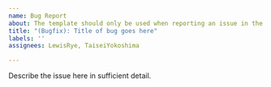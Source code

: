 ```yaml
---
name: Bug Report
about: The template should only be used when reporting an issue in the repository.
title: "(Bugfix): Title of bug goes here"
labels: ''
assignees: LewisRye, TaiseiYokoshima

---
```


Describe the issue here in sufficient detail.
